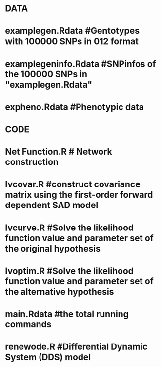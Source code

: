 # DATA #
# examplegen.Rdata #Gentotypes with 100000 SNPs in 012 format
# examplegeninfo.Rdata #SNPinfos of the 100000 SNPs in "examplegen.Rdata"
# expheno.Rdata #Phenotypic data
# CODE #
# Net Function.R # Network construction
# lvcovar.R #construct covariance matrix using the first-order forward dependent SAD model
# lvcurve.R #Solve the likelihood function value and parameter set of the original hypothesis
# lvoptim.R #Solve the likelihood function value and parameter set of the alternative hypothesis
# main.Rdata #the total running commands
# renewode.R #Differential Dynamic System (DDS) model
